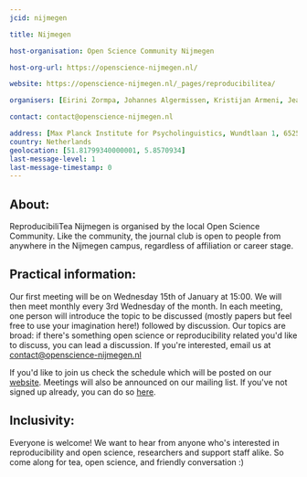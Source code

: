 ```yaml
---
jcid: nijmegen

title: Nijmegen

host-organisation: Open Science Community Nijmegen

host-org-url: https://openscience-nijmegen.nl/

website: https://openscience-nijmegen.nl/_pages/reproducibilitea/

organisers: [Eirini Zormpa, Johannes Algermissen, Kristijan Armeni, Jeanette Mostert] 

contact: contact@openscience-nijmegen.nl

address: [Max Planck Institute for Psycholinguistics, Wundtlaan 1, 6525 XD Nijmegen] 
country: Netherlands
geolocation: [51.81799340000001, 5.8570934]
last-message-level: 1
last-message-timestamp: 0
---
```

## About:

ReproducibiliTea Nijmegen is organised by the local Open Science Community.
Like the community, the journal club is open to people from anywhere in the Nijmegen campus, regardless of affiliation or career stage. 

## Practical information:

Our first meeting will be on Wednesday 15th of January at 15:00. We will then meet monthly every 3rd Wednesday of the month.
In each meeting, one person will introduce the topic to be discussed (mostly papers but feel free to use your imagination here!) followed by discussion.
Our topics are broad: if there's something open science or reproducibility related you'd like to discuss, you can lead a discussion.
If you're interested, email us at contact@openscience-nijmegen.nl

If you'd like to join us check the schedule which will be posted on our [website](https://openscience-nijmegen.nl/_pages/reproducibilitea/).
Meetings will also be announced on our mailing list.
If you've not signed up already, you can do so [here](https://openscience-nijmegen.nl/_pages/contact/).

## Inclusivity:

Everyone is welcome!
We want to hear from anyone who's interested in reproducibility and open science, researchers and support staff alike.
So come along for tea, open science, and friendly conversation :)
